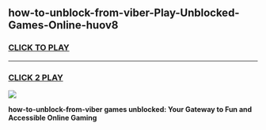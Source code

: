 
## how-to-unblock-from-viber-Play-Unblocked-Games-Online-huov8
<h3>
<a href="https://premium76.site?title=how-to-unblock-from-viber&ref=25A">CLICK TO PLAY</a></h3>
<hr>

<h3>
<a href="https://premium76.site?title=how-to-unblock-from-viber&ref=25A">CLICK 2 PLAY</a>
  
</h3>

<a href="https://premium76.site?title=how-to-unblock-from-viber&ref=25A"><img src="https://clearcache.store/games.png"></a>


**how-to-unblock-from-viber games unblocked: Your Gateway to Fun and Accessible Online Gaming**
